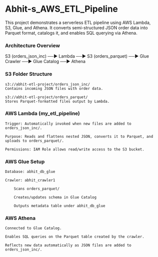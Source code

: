 # Abhit-s_AWS_ETL_Pipeline
This project demonstrates a serverless ETL pipeline using AWS Lambda, S3, Glue, and Athena. It converts semi-structured JSON order data into Parquet format, catalogs it, and enables SQL querying via Athena.

### Architecture Overview
S3 (orders_json_inc) ──▶ Lambda ──▶ S3 (orders_parquet) ──▶ Glue Crawler ──▶ Glue Catalog ──▶ Athena
                                  
                                  

### S3 Folder Structure

    s3://abhit-etl-project/orders_json_inc/
    Contains incoming JSON files with order data.

    s3://abhit-etl-project/orders_parquet/
    Stores Parquet-formatted files output by Lambda.

### AWS Lambda (my_etl_pipeline)

    Trigger: Automatically invoked when new files are added to orders_json_inc/.

    Purpose: Reads and flattens nested JSON, converts it to Parquet, and uploads to orders_parquet/.

    Permissions: IAM Role allows read/write access to the S3 bucket.

### AWS Glue Setup

    Database: abhit_db_glue

    Crawler: abhit_crawler1

        Scans orders_parquet/

        Creates/updates schema in Glue Catalog

        Outputs metadata table under abhit_db_glue

### AWS Athena

    Connected to Glue Catalog.

    Enables SQL queries on the Parquet table created by the crawler.

    Reflects new data automatically as JSON files are added to orders_json_inc/.











    
